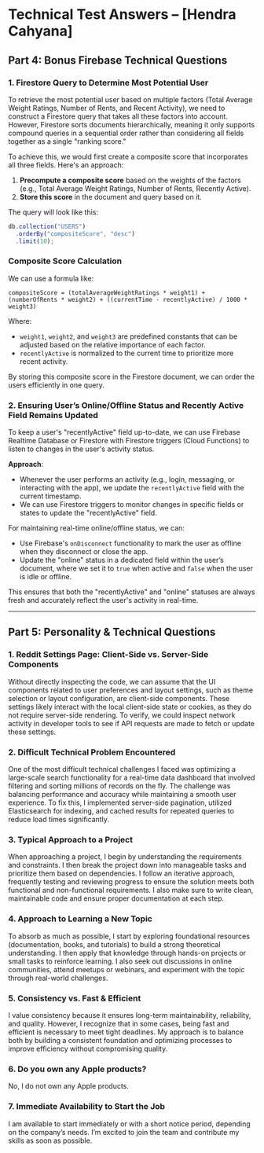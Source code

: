 
# Technical Test Answers – [Hendra Cahyana]

## Part 4: Bonus Firebase Technical Questions

### 1. **Firestore Query to Determine Most Potential User**

To retrieve the most potential user based on multiple factors (Total Average Weight Ratings, Number of Rents, and Recent Activity), we need to construct a Firestore query that takes all these factors into account. However, Firestore sorts documents hierarchically, meaning it only supports compound queries in a sequential order rather than considering all fields together as a single "ranking score."

To achieve this, we would first create a composite score that incorporates all three fields. Here's an approach:

1. **Precompute a composite score** based on the weights of the factors (e.g., Total Average Weight Ratings, Number of Rents, Recently Active).
2. **Store this score** in the document and query based on it.

The query will look like this:

```javascript
db.collection("USERS")
  .orderBy("compositeScore", "desc")
  .limit(10);
```

### Composite Score Calculation

We can use a formula like:

```
compositeScore = (totalAverageWeightRatings * weight1) + (numberOfRents * weight2) + ((currentTime - recentlyActive) / 1000 * weight3)
```

Where:
- `weight1`, `weight2`, and `weight3` are predefined constants that can be adjusted based on the relative importance of each factor.
- `recentlyActive` is normalized to the current time to prioritize more recent activity.

By storing this composite score in the Firestore document, we can order the users efficiently in one query.

### 2. **Ensuring User’s Online/Offline Status and Recently Active Field Remains Updated**

To keep a user's "recentlyActive" field up-to-date, we can use Firebase Realtime Database or Firestore with Firestore triggers (Cloud Functions) to listen to changes in the user's activity status.

**Approach**:
- Whenever the user performs an activity (e.g., login, messaging, or interacting with the app), we update the `recentlyActive` field with the current timestamp.
- We can use Firestore triggers to monitor changes in specific fields or states to update the "recentlyActive" field.

For maintaining real-time online/offline status, we can:
- Use Firebase's `onDisconnect` functionality to mark the user as offline when they disconnect or close the app.
- Update the "online" status in a dedicated field within the user’s document, where we set it to `true` when active and `false` when the user is idle or offline.

This ensures that both the "recentlyActive" and "online" statuses are always fresh and accurately reflect the user's activity in real-time.

---

## Part 5: Personality & Technical Questions

### 1. **Reddit Settings Page: Client-Side vs. Server-Side Components**  
Without directly inspecting the code, we can assume that the UI components related to user preferences and layout settings, such as theme selection or layout configuration, are client-side components. These settings likely interact with the local client-side state or cookies, as they do not require server-side rendering. To verify, we could inspect network activity in developer tools to see if API requests are made to fetch or update these settings.

### 2. **Difficult Technical Problem Encountered**  
One of the most difficult technical challenges I faced was optimizing a large-scale search functionality for a real-time data dashboard that involved filtering and sorting millions of records on the fly. The challenge was balancing performance and accuracy while maintaining a smooth user experience. To fix this, I implemented server-side pagination, utilized Elasticsearch for indexing, and cached results for repeated queries to reduce load times significantly.

### 3. **Typical Approach to a Project**  
When approaching a project, I begin by understanding the requirements and constraints. I then break the project down into manageable tasks and prioritize them based on dependencies. I follow an iterative approach, frequently testing and reviewing progress to ensure the solution meets both functional and non-functional requirements. I also make sure to write clean, maintainable code and ensure proper documentation at each step.

### 4. **Approach to Learning a New Topic**  
To absorb as much as possible, I start by exploring foundational resources (documentation, books, and tutorials) to build a strong theoretical understanding. I then apply that knowledge through hands-on projects or small tasks to reinforce learning. I also seek out discussions in online communities, attend meetups or webinars, and experiment with the topic through real-world challenges.

### 5. **Consistency vs. Fast & Efficient**  
I value consistency because it ensures long-term maintainability, reliability, and quality. However, I recognize that in some cases, being fast and efficient is necessary to meet tight deadlines. My approach is to balance both by building a consistent foundation and optimizing processes to improve efficiency without compromising quality.

### 6. **Do you own any Apple products?**  
No, I do not own any Apple products.

### 7. **Immediate Availability to Start the Job**  
I am available to start immediately or with a short notice period, depending on the company’s needs. I’m excited to join the team and contribute my skills as soon as possible.
